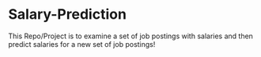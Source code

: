 # Salary-Prediction
This Repo/Project is to examine a set of job postings with salaries and then predict salaries for a new set of job postings!
